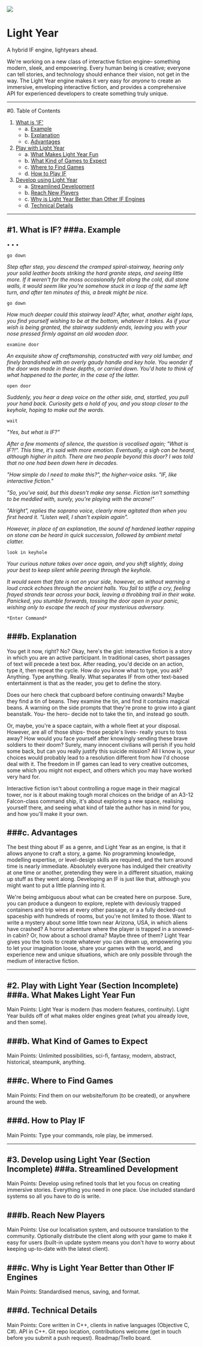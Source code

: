 ![](Marketing/Scaled/LightYear_Title_Catch/512x512.png")


# Light Year
A hybrid IF engine, lightyears ahead.

We're working on a new class of interactive fiction engine– something modern, sleek, and empowering. Every human being is creative; everyone can tell stories, and technology should enhance their vision, not get in the way. The Light Year engine makes it very easy for *anyone* to create an immersive, enveloping interactive fiction, and provides a comprehensive API for experienced developers to create something truly unique.


---
#0. Table of Contents
1. [What is 'IF'](#1-what-is-if)
	* a. [Example](#a-example)
	* b. [Explanation](#b-explanation)
	* c. [Advantages](#c-advantages)
2. [Play with Light Year](#2-play-with-light-year)
	* a. [What Makes Light Year Fun](#a-what-makes-light-year-fun)
	* b. [What Kind of Games to Expect](#b-what-kind-of-games-to-expect)
	* c. [Where to Find Games](#c-where-to-find-games)
	* d. [How to Play IF](#d-how-to-play-if)
3. [Develop using Light Year](#3-develop-using-light-year)
	* a. [Streamlined Development](#a-streamlined-development)
	* b. [Reach New Players](#b-reach-new-players)
	* c. [Why is Light Year Better than Other IF Engines](#c-why-is-light-year-better-than-other-if-engines)
	* d. [Technical Details](#d-technical-details)


---
#1. What is IF?
###a. Example
---

• • •

`go down`

*Step after step, you descend the cramped spiral-stairway, hearing only your solid leather boots striking the hard granite steps, and seeing little more. If it weren't for the moss occasionally felt along the cold, dull stone walls, it would seem like you're somehow stuck in a loop of the same left turn, and after ten minutes of this, a break might be nice.*

`go down`

*How much deeper could this stairway lead? After, what, another eight laps, you find yourself wishing to be at the bottom, whatever it takes. As if your wish is being granted, the stairway suddenly ends, leaving you with your nose pressed firmly against an old wooden door.*

`examine door`

*An exquisite show of craftsmanship, constructed with very old lumber, and finely brandished with an overly gaudy handle and key hole. You wonder if the door was made in these depths, or carried down. You'd hate to think of what happened to the porter, in the case of the latter.*

`open door`

*Suddenly, you hear a deep voice on the other side, and, startled, you pull your hand back. Curiosity gets a hold of you, and you stoop closer to the keyhole, hoping to make out the words.*

`wait`

*"Yes, but what is IF?"*

*After a few moments of silence, the question is vocalised again; "What is IF?!". This time, it's said with more emotion. Eventually, a sigh can be heard, although higher in pitch. There are two people beyond this door? I was told that no one had been down here in decades.*

*"How simple do I need to make this?", the higher-voice asks. "IF, like interactive fiction."*

*"So, you've said, but this doesn't make any sense. Fiction isn't something to be meddled with, surely, you're playing with the arcane!"*

*"Alright", replies the soprano voice, clearly more agitated than when you first heard it. "Listen well, I shan't explain again".*

*However, in place of an explanation, the sound of hardened leather rapping on stone can be heard in quick succession, followed by ambient metal clatter.*

`look in keyhole`

*Your curious nature takes over once again, and you shift slightly, doing your best to keep silent while peering through the keyhole.*

*It would seem that fate is not on your side, however, as without warning a loud crack echoes through the ancient halls. You fail to stifle a cry, feeling frayed strands tear across your back, leaving a throbbing trail in their wake. Panicked, you stumble forwards, tossing the door open in your panic, wishing only to escape the reach of your mysterious adversary.*

`*Enter Command*`

###b. Explanation
---

You get it now, right? No? Okay, here's the gist: interactive fiction is a story in which you are an active participant. In traditional cases, short passages of text will precede a text box. After reading, you'd decide on an action, type it, then repeat the cycle. How do you know what to type, you ask? Anything. Type anything. Really. What separates IF from other text-based entertainment is that as the reader, you get to define the story.

Does our hero check that cupboard before continuing onwards? Maybe they find a tin of beans. They examine the tin, and find it contains magical beans. A warning on the side prompts that they're prone to grow into a giant beanstalk. You- the hero- decide not to take the tin, and instead go south.

Or, maybe, you're a space captain, with a whole fleet at your disposal. However, are all of those ships- those people's lives- really yours to toss away? How would you face yourself after knowingly sending these brave soldiers to their doom? Surely, many innocent civilians will perish if you hold some back, but can you really justify this suicide mission? All I know is, your choices would probably lead to a resolution different from how I'd choose deal with it. The freedom in IF games can lead to very creative outcomes, some which you might not expect, and others which you may have worked very hard for.

Interactive fiction isn't about controlling a rogue mage in their magical tower, nor is it about making tough moral choices on the bridge of an A3-12 Falcon-class command ship, it's about exploring a new space, realising yourself there, and seeing what kind of tale the author has in mind for you, and how you'll make it your own.

###c. Advantages
---

The best thing about IF as a genre, and Light Year as an engine, is that it allows anyone to craft a story, a game. No programming knowledge, modelling expertise, or level-design skills are required, and the turn around time is nearly immediate. Absolutely everyone has indulged their creativity at one time or another, pretending they were in a different situation, making up stuff as they went along. Developing an IF is just like that, although you might want to put a little planning into it.

We're being ambiguous about what can be created here on purpose. Sure, you can produce a dungeon to explore, replete with deviously trapped containers and trip wires at every other passage, or a a fully decked-out spaceship with hundreds of rooms, but you're not limited to those. Want to write a mystery about some little town near Arizona, USA, in which aliens have crashed? A horror adventure where the player is trapped in a snowed-in cabin? Or, how about a school drama? Maybe three of them? Light Year gives you the tools to create whatever you can dream up, empowering you to let your imagination loose, share your games with the world, and experience new and unique situations, which are only possible through the medium of interactive fiction.


---
#2. Play with Light Year
(Section Incomplete)
###a. What Makes Light Year Fun
---
Main Points: Light Year is modern (has modern features, continuity). Light Year builds off of what makes older engines great (what you already love, and then some).

###b. What Kind of Games to Expect
---
Main Points: Unlimited possibilities, sci-fi, fantasy, modern, abstract, historical, steampunk, anything.

###c. Where to Find Games
---
Main Points: Find them on our website/forum (to be created), or anywhere around the web.

###d. How to Play IF
---
Main Points: Type your commands, role play, be immersed.


---
#3. Develop using Light Year
(Section Incomplete)
###a. Streamlined Development
---
Main Points: Develop using refined tools that let you focus on creating immersive stories. Everything you need in one place. Use included standard systems so all you have to do is write.

###b. Reach New Players
---
Main Points: Use our localisation system, and outsource translation to the community. Optionally distribute the client along with your game to make it easy for users (built-in update system means you don't *have* to worry about keeping up-to-date with the latest client).

###c. Why is Light Year Better than Other IF Engines
---
Main Points: Standardised menus, saving, and format. 

###d. Technical Details
---
Main Points: Core written in C++, clients in native languages (Objective C, C#). API in C++. Git repo location, contributions welcome (get in touch before you submit a push request). Roadmap/Trello board.